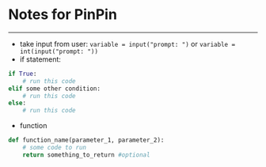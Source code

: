 # Notes for PinPin

---

- take input from user: `variable = input("prompt: ")` or `variable = int(input("prompt: "))`
- if statement: 

```python
if True:
    # run this code
elif some other condition:
    # run this code
else:
    # run this code
```

- function

```python
def function_name(parameter_1, parameter_2):
    # some code to run
    return something_to_return #optional
```

